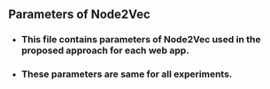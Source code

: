 ## Parameters of Node2Vec
+ ### This file contains parameters of Node2Vec used in the proposed approach for each web app.
+ ### These parameters are same for all experiments.